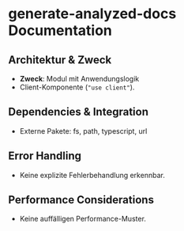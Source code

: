 <!-- Source: scripts/generate-analyzed-docs.mjs -->

# generate-analyzed-docs Documentation

## Architektur & Zweck
- **Zweck**: Modul mit Anwendungslogik
- Client-Komponente (`"use client"`).


## Dependencies & Integration
- Externe Pakete: fs, path, typescript, url




## Error Handling
- Keine explizite Fehlerbehandlung erkennbar.


## Performance Considerations
- Keine auffälligen Performance-Muster.

